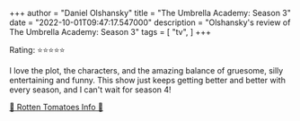 +++
author = "Daniel Olshansky"
title = "The Umbrella Academy: Season 3"
date = "2022-10-01T09:47:17.547000"
description = "Olshansky's review of The Umbrella Academy: Season 3"
tags = [
    "tv",
]
+++

Rating: ⭐⭐⭐⭐⭐

I love the plot, the characters, and the amazing balance of gruesome, silly entertaining and funny. This show just keeps getting better and better with every season, and I can't wait for season 4!

[🍅 Rotten Tomatoes Info 🍅](https://www.rottentomatoes.com//tv/the_umbrella_academy/s03)